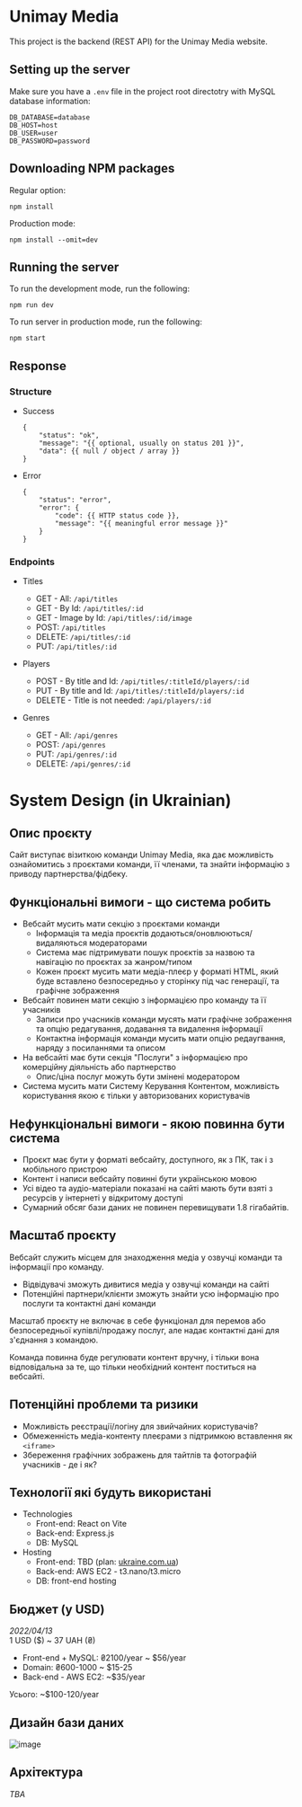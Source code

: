 # Unimay Media

This project is the backend (REST API) for the Unimay Media website.

## Setting up the server

Make sure you have a `.env` file in the project root directotry with MySQL database information:

```
DB_DATABASE=database
DB_HOST=host
DB_USER=user
DB_PASSWORD=password
```

## Downloading NPM packages

Regular option:

```
npm install
```

Production mode:

```
npm install --omit=dev
```

## Running the server

To run the development mode, run the following:

```
npm run dev
```

To run server in production mode, run the following:

```
npm start
```

## Response

### Structure

-   Success

    ```
    {
        "status": "ok",
        "message": "{{ optional, usually on status 201 }}",
        "data": {{ null / object / array }}
    }
    ```

-   Error

    ```
    {
        "status": "error",
        "error": {
            "code": {{ HTTP status code }},
            "message": "{{ meaningful error message }}"
        }
    }
    ```

### Endpoints

-   Titles

    -   GET - All: `/api/titles`
    -   GET - By Id: `/api/titles/:id`
    -   GET - Image by Id: `/api/titles/:id/image`
    -   POST: `/api/titles`
    -   DELETE: `/api/titles/:id`
    -   PUT: `/api/titles/:id`

-   Players

    -   POST - By title and Id: `/api/titles/:titleId/players/:id`
    -   PUT - By title and Id: `/api/titles/:titleId/players/:id`
    -   DELETE - Title is not needed: `/api/players/:id`

-   Genres

    -   GET - All: `/api/genres`
    -   POST: `/api/genres`
    -   PUT: `/api/genres/:id`
    -   DELETE: `/api/genres/:id`

# System Design (in Ukrainian)

## Опис проєкту

Сайт виступає візиткою команди Unimay Media, яка дає можливість ознайомитись з проєктами команди, її членами, та знайти інформацію з приводу партнерства/фідбеку.

## Функціональні вимоги - що система робить

-   Вебсайт мусить мати секцію з проєктами команди
    -   Інформація та медіа проєктів додаються/оновлюються/видаляються модераторами
    -   Система має підтримувати пошук проєктів за назвою та навігацію по проєктах за жанром/типом
    -   Кожен проєкт мусить мати медіа-плеєр у форматі HTML, який буде вставлено безпосередньо у сторінку під час генерації, та графічне зображення
-   Вебсайт повинен мати секцію з інформацією про команду та її учасників
    -   Записи про учасників команди мусять мати графічне зображення та опцію редагування, додавання та видалення інформації
    -   Контактна інформація команди мусить мати опцію редаугвання, наряду з посиланнями та описом
-   На вебсайті має бути секція "Послуги" з інформацією про комерційну діяльність або партнерство
    -   Опис/ціна послуг можуть бути змінені модератором
-   Система мусить мати Систему Керування Контентом, можливість користування якою є тільки у авторизованих користувачів

## Нефункціональні вимоги - якою повинна бути система

-   Проєкт має бути у форматі вебсайту, доступного, як з ПК, так і з мобільного пристрою
-   Контент і написи вебсайту повинні бути українською мовою
-   Усі відео та аудіо-матеріали показані на сайті мають бути взяті з ресурсів у інтернеті у відкритому доступі
-   Сумарний обсяг бази даних не повинен перевищувати 1.8 гігабайтів.

## Масштаб проєкту

Вебсайт служить місцем для знаходження медіа у озвучці команди та інформації про команду.

-   Відвідувачі зможуть дивитися медіа у озвучці команди на сайті
-   Потенційні партнери/клієнти зможуть знайти усю інформацію про послуги та контактні дані команди

Масштаб проєкту не включає в себе функціонал для перемов або безпосередньої купівлі/продажу послуг, але надає контактні дані для з'єднання з командою.

Команда повинна буде регулювати контент вручну, і тільки вона відповідальна за те, що тільки необхідний контент поститься на вебсайті.

## Потенційні проблеми та ризики

-   Можливість реєстрації/логіну для звийчайних користувачів?
-   Обмеженність медіа-контенту плеєрами з підтримкою вставлення як `<iframe>`
-   Збереження графічних зображень для тайтлів та фотографій учасників - де і як?

## Технології які будуть використані

-   Technologies
    -   Front-end: React on Vite
    -   Back-end: Express.js
    -   DB: MySQL
-   Hosting
    -   Front-end: TBD (plan: [ukraine.com.ua](https://www.ukraine.com.ua/uk/))
    -   Back-end: AWS EC2 - t3.nano/t3.micro
    -   DB: front-end hosting

## Бюджет (у USD)

_2022/04/13_  
1 USD ($) ~ 37 UAH (₴)

-   Front-end + MySQL: ₴2100/year ~ $56/year
-   Domain: ₴600-1000 ~ $15-25
-   Back-end - AWS EC2: ~$35/year

Усього: ~$100-120/year

## Дизайн бази даних

![image](https://user-images.githubusercontent.com/71770433/231929790-51c9b2af-bf0f-4bd6-b24f-3203fe4c89b0.png)

## Архітектура

_TBA_
